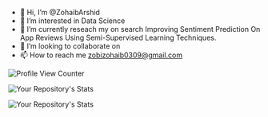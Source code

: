 - 👋 Hi, I’m @ZohaibArshid
- 👀 I’m interested in Data Science 
- 🌱 I’m currently reseach my on search  Improving Sentiment Prediction On App Reviews 
Using Semi-Supervised Learning Techniques.
- 💞️ I’m looking to collaborate on 
- 📫 How to reach me zobizohaib0309@gmail.com 

<!---
ZohaibArshid/ZohaibArshid is a ✨ special ✨ repository because its `README.md` (this file) appears on your GitHub profile.
You can click the Preview link to take a look at your changes.
--->
![Profile View Counter](https://komarev.com/ghpvc/?username=ZohaibArshid)



![Your Repository's Stats](https://github-readme-stats.vercel.app/api?username=ZohaibArshid&show_icons=true)



![Your Repository's Stats](https://github-readme-stats.vercel.app/api/top-langs/?username=ZohaibArshid&theme=blue-green)
